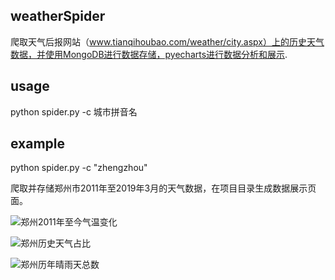 ## weatherSpider
爬取天气后报网站（www.tianqihoubao.com/weather/city.aspx）上的历史天气数据，并使用MongoDB进行数据存储，pyecharts进行数据分析和展示.
## usage
python spider.py -c 城市拼音名
## example
python spider.py  -c  "zhengzhou"

爬取并存储郑州市2011年至2019年3月的天气数据，在项目目录生成数据展示页面。


![郑州2011年至今气温变化](https://www.stayw1thme.xyz/usr/uploads/2019/03/1201606047.png)

![郑州历史天气占比](https://www.stayw1thme.xyz/usr/uploads/2019/03/226720097.png)

![郑州历年晴雨天总数](https://www.stayw1thme.xyz/usr/uploads/2019/03/3354371723.png)
